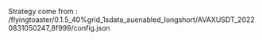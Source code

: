 Strategy come from : /flyingtoaster/0.1.5_40%grid_1sdata_auenabled_longshort/AVAXUSDT_20220831050247_8f999/config.json